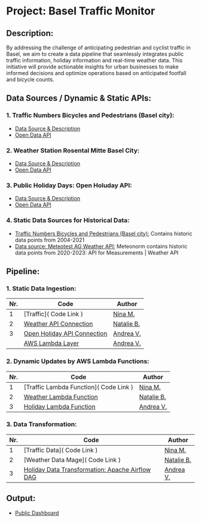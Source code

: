 # Project: Basel Traffic Monitor

## Description:
By addressing the challenge of anticipating pedestrian and cyclist traffic in Basel, we aim to create a data pipeline that seamlessly integrates public traffic information, holiday information and real-time weather data. This initiative will provide actionable insights for urban businesses to make informed decisions and optimize operations based on anticipated footfall and bicycle counts.

## Data Sources / Dynamic & Static APIs:

### 1. Traffic Numbers Bicycles and Pedestrians (Basel city):
 - [Data Source & Description](https://data.bs.ch/explore/dataset/100013/information/?sort=datetimefrom)
 - [Open Data API](https://data.bs.ch/api/explore/v2.1/catalog/datasets/100013/records?limit=20)

### 2. Weather Station Rosental Mitte Basel City:
 - [Data Source & Description](https://data.bs.ch/explore/dataset/100294/information/?sort=timestamp)
 - [Open Data API](https://data.bs.ch/api/explore/v2.1/catalog/datasets/100294/records?limit=20)

### 3. Public Holiday Days: Open Holuday API:
 - [Data Source & Description](https://www.openholidaysapi.org/de/)
 - [Open Data API](https://openholidaysapi.org/swagger/index.html)

### 4. Static Data Sources for Historical Data:
 - [Traffic Numbers Bicycles and Pedestrians (Basel city):](https://data-bs.ch/mobilitaet/converted_Velo_Fuss_Count.csv) Contains historic data points from 2004-2021
 - [Data source: Meteotest AG Weather API:](https://meteotest.ch/en/weather-api/klimadaten-1)
Meteonorm contains historic data points from 2020-2023: API for Measurements | Weather API


## Pipeline:

### 1. Static Data Ingestion:

| Nr. | Code                                                                                                                                           | Author                                                      |
|-------|---------------------------------------------------------------------------------------------------------------------------------------------------|-------------------------------------------------------------|
| 1     | [Traffic]( Code Link ) | [Nina M.]( https://github.com/nmerryw )                      |
| 2     | [Weather API Connection]( https://github.com/vandik-23/DWLadies/blob/main/Weather_API_Connection.ipynb ) | [Natalie B.]( https://github.com/nbarnett19 )                      |
| 3     | [Open Holiday API Connection]( https://github.com/vandik-23/DWLadies/blob/main/Holiday_API_Connection.ipynb ) | [Andrea V.]( https://github.com/vandik-23 )                      |
|      | [AWS Lambda Layer]( https://github.com/vandik-23/DWLadies/blob/main/install_lambda_layer_python_3.9.txt ) | [Andrea V.]( https://github.com/vandik-23 )                      |

### 2. Dynamic Updates by AWS Lambda Functions:

| Nr. | Code                                                                                                                                           | Author                                                      |
|-------|---------------------------------------------------------------------------------------------------------------------------------------------------|-------------------------------------------------------------|
| 1     | [Traffic Lambda Function]( Code Link ) | [Nina M.]( https://github.com/nmerryw )                      |
| 2     | [Weather Lambda Function]( https://github.com/vandik-23/DWLadies/blob/main/Weather_Lambda_Function.ipynb ) | [Natalie B.]( https://github.com/nbarnett19 )                      |
| 3     | [Holiday Lambda Function]( https://github.com/vandik-23/DWLadies/blob/main/Holiday_Lambda_Function.ipynb ) | [Andrea V.]( https://github.com/vandik-23 )                      |

### 3. Data Transformation:

| Nr. | Code                                                                                                                                           | Author                                                      |
|-------|---------------------------------------------------------------------------------------------------------------------------------------------------|-------------------------------------------------------------|
| 1     | [Traffic Data]( Code Link ) | [Nina M.]( https://github.com/nmerryw )                      |
| 2     | [Weather Data Mage]( Code Link ) | [Natalie B.]( https://github.com/nbarnett19 )                      |
| 3     | [Holiday Data Transformation: Apache Airflow DAG]( https://github.com/vandik-23/DWLadies/blob/main/Holiday_DAG.py ) | [Andrea V.]( https://github.com/vandik-23 )                      |

## Output:

- [Public Dashboard](https://public.tableau.com/views/DWLadiesBaselTrafficMonitorFinal/BaselTrafficMonitor?:language=en-US&:display_count=n&:origin=viz_share_link)
